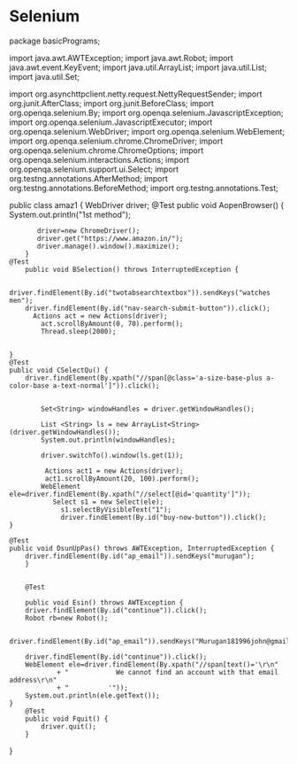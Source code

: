 # Selenium
package basicPrograms;

import java.awt.AWTException;
import java.awt.Robot;
import java.awt.event.KeyEvent;
import java.util.ArrayList;
import java.util.List;
import java.util.Set;

import org.asynchttpclient.netty.request.NettyRequestSender;
import org.junit.AfterClass;
import org.junit.BeforeClass;
import org.openqa.selenium.By;
import org.openqa.selenium.JavascriptException;
import org.openqa.selenium.JavascriptExecutor;
import org.openqa.selenium.WebDriver;
import org.openqa.selenium.WebElement;
import org.openqa.selenium.chrome.ChromeDriver;
import org.openqa.selenium.chrome.ChromeOptions;
import org.openqa.selenium.interactions.Actions;
import org.openqa.selenium.support.ui.Select;
import org.testng.annotations.AfterMethod;
import org.testng.annotations.BeforeMethod;
import org.testng.annotations.Test;

public class amaz1 {
	WebDriver driver;
	@Test
  public void AopenBrowser() {
	  System.out.println("1st method");
		
	       driver=new ChromeDriver();
           driver.get("https://www.amazon.in/");
		   driver.manage().window().maximize();
		}
	@Test
		public void BSelection() throws InterruptedException {
	
			driver.findElement(By.id("twotabsearchtextbox")).sendKeys("watches men");
 		driver.findElement(By.id("nav-search-submit-button")).click();
		  Actions act = new Actions(driver);
			act.scrollByAmount(0, 70).perform();
			Thread.sleep(2000);
	

	}
	@Test
	public void CSelectQu() {
		driver.findElement(By.xpath("//span[@class='a-size-base-plus a-color-base a-text-normal']")).click();

		  
			Set<String> windowHandles = driver.getWindowHandles();
			
			List <String> ls = new ArrayList<String>(driver.getWindowHandles());
			System.out.println(windowHandles);
			
			driver.switchTo().window(ls.get(1));
		
		     Actions act1 = new Actions(driver);
		     act1.scrollByAmount(20, 100).perform();	
			WebElement ele=driver.findElement(By.xpath("//select[@id='quantity']"));
			   Select s1 = new Select(ele);
			     s1.selectByVisibleText("1");
			     driver.findElement(By.id("buy-now-button")).click();
	}
	
	@Test
	public void DsunUpPas() throws AWTException, InterruptedException {
		driver.findElement(By.id("ap_email")).sendKeys("murugan");
		}
	
	
		@Test
		
		public void Esin() throws AWTException {
		driver.findElement(By.id("continue")).click();
		Robot rb=new Robot();
		
		driver.findElement(By.id("ap_email")).sendKeys("Murugan181996john@gmail.com");
		
		driver.findElement(By.id("continue")).click();
		WebElement ele=driver.findElement(By.xpath("//span[text()='\r\n"
				+ "            We cannot find an account with that email address\r\n"
				+ "          '"));
		System.out.println(ele.getText());
	}
		@Test
		public void Fquit() {
			driver.quit();
		}

}

